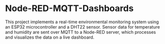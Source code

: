 # Node-RED-MQTT-Dashboards
This project implements a real-time environmental monitoring system using an ESP32 microcontroller and a DHT22 sensor. Sensor data for temperature and humidity are sent over MQTT to a Node-RED server, which processes and visualizes the data on a live dashboard.
